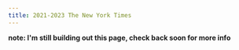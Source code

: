 ```yaml
---
title: 2021-2023 The New York Times
---
```

__note: I'm still building out this page, check back soon for more info__
